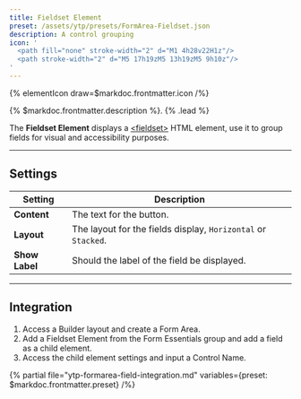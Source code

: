 ```yaml
---
title: Fieldset Element
preset: /assets/ytp/presets/FormArea-Fieldset.json
description: A control grouping
icon: '
  <path fill="none" stroke-width="2" d="M1 4h28v22H1z"/>
  <path stroke-width="2" d="M5 17h19zM5 13h19zM5 9h10z"/>
'
---
```


{% elementIcon draw=$markdoc.frontmatter.icon /%}

{% $markdoc.frontmatter.description %}. {% .lead %}

The **Fieldset Element** displays a [\<fieldset\>](https://developer.mozilla.org/en-US/docs/Web/HTML/Element/Fieldset) HTML element, use it to group fields for visual and accessibility purposes.

---

## Settings

| Setting | Description |
| ------- | ----------- |
| **Content** | The text for the button. |
| **Layout** | The layout for the fields display, `Horizontal` or `Stacked`. |
| **Show Label** | Should the label of the field be displayed. |

---

## Integration

1. Access a Builder layout and create a Form Area.
1. Add a Fieldset Element from the Form Essentials group and add a field as a child element.
1. Access the child element settings and input a Control Name.

{% partial file="ytp-formarea-field-integration.md" variables={preset: $markdoc.frontmatter.preset} /%}
